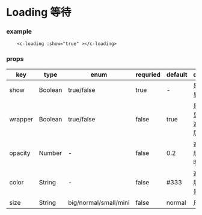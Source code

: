 # Loading 等待

### example

```
    <c-loading :show="true" ></c-loading>
```

### props

| key     | type    | enum                  | requried | default | desc           |
| ------- | ------- | --------------------- | -------- | ------- | -------------- |
| show    | Boolean | true/false            | true     | -       | 是否显示       |
| wrapper | Boolean | true/false            | false    | true    | 是否显示遮罩层 |
| opacity | Number  | -                     | false    | 0.2     | 遮罩层透明度   |
| color   | String  | -                     | false    | #333    | 遮罩层背景色   |
| size    | String  | big/normal/small/mini | false    | normal  | 尺寸           |
